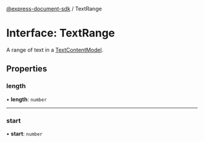 [@express-document-sdk](../overview.md) / TextRange

# Interface: TextRange

A range of text in a [TextContentModel](../classes/TextContentModel.md).

## Properties

### length

• **length**: `number`

<hr />

### start

• **start**: `number`
